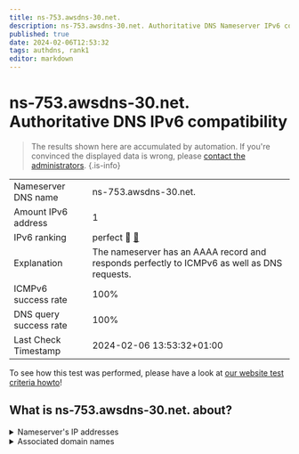 ```yaml
---
title: ns-753.awsdns-30.net.
description: ns-753.awsdns-30.net. Authoritative DNS Nameserver IPv6 compatibility
published: true
date: 2024-02-06T12:53:32
tags: authdns, rank1
editor: markdown
---
```


# ns-753.awsdns-30.net. Authoritative DNS IPv6 compatibility

> The results shown here are accumulated by automation. If you're convinced the displayed data is wrong, please [contact the administrators](/howto/chat). 
{.is-info}




|   |   |
| - | - |
| Nameserver DNS name | ns-753.awsdns-30.net.
| Amount IPv6 address | 1
| IPv6 ranking | perfect :1st_place_medal: [🔗](/howto/ranking) |
| Explanation | The nameserver has an AAAA record and responds perfectly to ICMPv6 as well as DNS requests. |
| ICMPv6 success rate | 100%|
| DNS query success rate | 100% |
| Last Check Timestamp | 2024-02-06 13:53:32+01:00 |

To see how this test was performed, please have a look at [our website test criteria howto](/howto/testcriteria/authdns)!


## What is ns-753.awsdns-30.net. about?




<details>
<summary>Nameserver's IP addresses</summary>

2600:9000:5302:f100::1

</details>



<details>
<summary>Associated domain names</summary>

www.doopedia.co.kr

</details>
